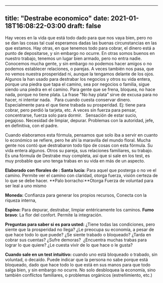 
---
title: "Destrabe economico"
date: 2021-01-18T16:08:22-03:00
draft: false
--- 
        

 

 



Hay
 veces en la vida que está todo dado para que nos vaya bien, pero no se dan las
 cosas tal cual esperamos dadas las buenas circunstancias en las que estamos.
Hay
 otras, en que tenemos todo para cobrar, el dinero está a punto de depositarse,
 y sin embargo no ocurre. 
En
 otras somos buenos en nuestro trabajo, tenemos un lugar bien armado, pero no
 entra nadie. Conocemos mucha gente, y sin embargo no podemos hacer amigos o no
 podemos establecer relaciones, o parejas.
A
 veces también nos pasa, que no vemos nuestra prosperidad ni, aunque la tengamos
 delante de los ojos. 
Algunos
 la han usado para destrabar los negocios y otros su vida entera, porque una
 piedra que tapa el camino, sea por negocios o familia, sigue siendo una piedra
 en el camino.
Para
 gente que se frena, bloquea, no hace nada, porque no tiene plata. La frase
 "No hay plata” sirve de excusa para no hacer, ni intentar nada.  
Para
 cuando cuesta conservar dinero. Especialmente para el que tiene trabada su
 prosperidad. Ej: tiene para cobrar, pero perdió la tarjeta, etc.
 A veces sin fuerza para pensar, concentrarse,
 fuerza solo para dormir.
   Sensación de estar sucio, pegajoso.
 Necesidad de limpiar, depurar.
Problemas
 con la autoridad, jefe, en definitiva, con el padre.
 
Cuando
 elaboramos esta fórmula, pensamos que solo iba a servir en cuanto lo económico
 se refiere, pero he ahí la maravilla del mundo floral. Mucha gente nos contó
 que destrabaron todo tipo de cosas con esta fórmula. Su vida entera algunos.
 Otros su pareja, sus relaciones familiares, su trabajo.
Es una
 fórmula de Destrabe muy completa, así que si sale en los test, es muy probable
 que uno tenga trabas en su vida en más de un aspecto.
 
**Elaborado
 con florales de :**
**Santa
 lucía:** Para aquel que posterga o no ve el camino. Permite ver el
 camino con claridad, otorga fuerza, visión certeza de lo que se debe hacer.
**Palo
 borracho:**Otorga Fuerza de voluntad para ser leal a uno mismo


**Moneda:**  Confianza para generar los propios recursos, Conecta
 con la riqueza interna,


**Espino:** Para
 depurar, destrabar, limpiar entéricamente los caminos.
**Fumo
 bravo**: La flor del confort. Permite la integración.
 
**Preguntas
 para saber si es para usted:**
¿Tiene todas las condiciones,
 pero siente que la prosperidad no llega?
¿Le preocupa su economía, a
 pesar de que hace todo lo que puede?
¿Se siente trabado o
 bloqueado? ¿Tarda en cobrar sus cuentas? ¿Sufre demoras?  ¿Encuentra muchas trabas para lograr lo que
 quiere?
¿Le cuesta vivir de lo que
 hace o le gusta?
 
**Cuando sale en un
 test intuitivo:** cuando uno está
 bloqueado o trabado, sin voluntad, o decaído. Puede indicar que la persona no
 sabe porque está bloqueado, dado que hace todo lo que está en sus manos para
 que todo salga bien, y sin embargo no ocurre.
No solo desbloquea la economía, sino también
 conflictos familiares, o problemas orgánicos (estreñimiento, etc.)
 



